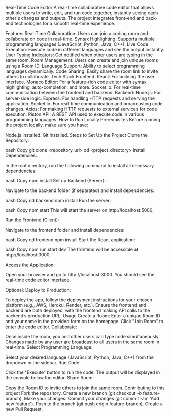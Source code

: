 Real-Time Code Editor
A real-time collaborative code editor that allows multiple users to write, edit, and run code together, instantly seeing each other's changes and outputs. The project integrates front-end and back-end technologies for a smooth real-time experience.

Features
Real-Time Collaboration: Users can join a coding room and collaborate on code in real-time.
Syntax Highlighting: Supports multiple programming languages (JavaScript, Python, Java, C++).
Live Code Execution: Execute code in different languages and see the output instantly.
User Typing Indicators: Get notified when other users are typing in the same room.
Room Management: Users can create and join unique rooms using a Room ID.
Language Support: Ability to select programming languages dynamically.
Code Sharing: Easily share the room link to invite others to collaborate.
Tech Stack
Frontend:
React: For building the user interface.
Monaco Editor: For a feature-rich code editor with syntax highlighting, auto-completion, and more.
Socket.io: For real-time communication between the frontend and backend.
Backend:
Node.js: For server-side logic.
Express: For handling HTTP requests and serving the application.
Socket.io: For real-time communication and broadcasting code changes.
Axios: For making HTTP requests to external services for code execution.
Piston API: A REST API used to execute code in various programming languages.
How to Run Locally
Prerequisites
Before running the project locally, make sure you have:

Node.js installed.
Git installed.
Steps to Set Up the Project
Clone the Repository:

bash
Copy
git clone <repository_url>
cd <project_directory>
Install Dependencies:

In the root directory, run the following command to install all necessary dependencies:

bash
Copy
npm install
Set up Backend (Server):

Navigate to the backend folder (if separated) and install dependencies:

bash
Copy
cd backend
npm install
Run the server:

bash
Copy
npm start
This will start the server on http://localhost:5000.

Run the Frontend (Client):

Navigate to the frontend folder and install dependencies:

bash
Copy
cd frontend
npm install
Start the React application:

bash
Copy
npm run start dev
The frontend will be accessible at http://localhost:3000.

Access the Application:

Open your browser and go to http://localhost:3000. You should see the real-time code editor interface.

Optional: Deploy to Production:

To deploy the app, follow the deployment instructions for your chosen platform (e.g., AWS, Heroku, Render, etc.).
Ensure the frontend and backend are both deployed, with the frontend making API calls to the backend’s production URL.
Usage
Create a Room:
Enter a unique Room ID and your name in the provided form on the homepage.
Click "Join Room" to enter the code editor.
Collaborate:

Once inside the room, you and other users can type code simultaneously.
Changes made by any user are broadcast to all users in the same room in real-time.
Select Programming Language:

Select your desired language (JavaScript, Python, Java, C++) from the dropdown in the sidebar.
Run Code:

Click the "Execute" button to run the code.
The output will be displayed in the console below the editor.
Share Room:

Copy the Room ID to invite others to join the same room.
Contributing to this project
Fork the repository.
Create a new branch (git checkout -b feature-branch).
Make your changes.
Commit your changes (git commit -am 'Add new feature').
Push to the branch (git push origin feature-branch).
Create a new Pull Request.
